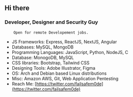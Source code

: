 ## Hi there


### Developer, Designer and Security Guy

        Open for remote Developement jobs.
- JS Frameworks: Express, ReactJS, NextJS, Angular 
- Databases: MySQL, MongoDB
- Programming Languages:  JavaScript, Python, NodeJS, C
- Database: MonogoDB, MySQL
- CSS libraries: Bootstrap, Tailwind CSS
- Designing Tools: Adobe Illustrator, Figma
- OS: Arch and Debian based Linux distributions
- Misc: Amazon AWS, Git, Web Application Pentesting
- Reach Me: [https://twitter.com/failsafem0de](https://twitter.com/failsafem0de)
